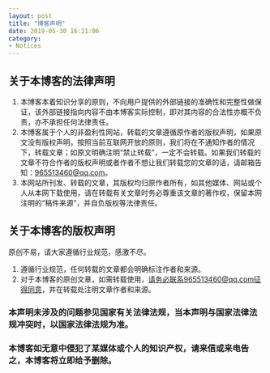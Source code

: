 ```yaml
---
layout: post
title: "博客声明"
date: 2019-05-30 16:21:06
category:
- Notices
---
```


## 关于本博客的法律声明

1. 本博客本着知识分享的原则，不向用户提供的外部链接的准确性和完整性做保证，该外部链接指向内容不由本博客实际控制，即对其内容的合法性亦概不负责，亦不承担任何法律责任。
2. 本博客属于个人的非盈利性网站，转载的文章遵循原作者的版权声明，如果原文没有版权声明，按照当前互联网开放的原则，我们将在不通知作者的情况下，转载文章；如原文明确注明“禁止转载”，一定不会转载。如果我们转载的文章不符合作者的版权声明或者作者不想让我们转载您的文章的话，请邮箱告知：965513460@qq.com。
3. 本网站所刊发、转载的文章，其版权均归原作者所有，如其他媒体、网站或个人从本网下载使用，请在转载有关文章时务必尊重该文章的著作权，保留本网注明的“稿件来源”，并自负版权等法律责任。

## 关于本博客的版权声明

原创不易，请大家遵循行业规范，感激不尽。

1. 遵循行业规范，任何转载的文章都会明确标注作者和来源。
2. 对于本博客的原创文章，如需转载使用，请务必联系965513460@qq.com征得同意，并在转载处注明文章作者和来源。

### 本声明未涉及的问题参见国家有关法律法规，当本声明与国家法律法规冲突时，以国家法律法规为准。

### 本博客如无意中侵犯了某媒体或个人的知识产权，请来信或来电告之，本博客将立即给予删除。
